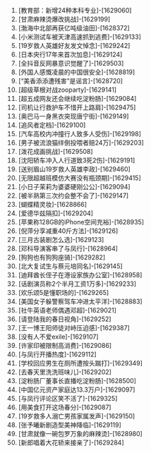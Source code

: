 
1. [教育部：新增24种本科专业]-[1629060]
1. [甘肃麻辣烫爆改挑战]-[1629199]
1. [渤海中北部再获亿吨级油田]-[1628372]
1. [小米测试车被天津高速抓到逃费]-[1629133]
1. [19岁救人英雄好友发文悼念]-[1629242]
1. [日本央行17年来首次加息]-[1629124]
1. [全抖音反网暴意识觉醒了]-[1629503]
1. [外国人感慨凌晨的中国很安全]-[1628819]
1. [“美香添添遭残害”是谣言]-[1628720]
1. [超级草根对战zooparty]-[1629141]
1. [超五成网友还会继续吃淀粉肠]-[1629084]
1. [司机让行救护车不惜开上路肩]-[1629475]
1. [奥巴马一身黑衣突现唐宁街]-[1629149]
1. [追风者定档]-[1629100]
1. [汽车高校内冲撞行人致多人受伤]-[1629198]
1. [男子被流浪猫绊倒投喂者赔24万]-[1629203]
1. [泼花成画挑战]-[1629508]
1. [沈阳轿车冲入人行道致3死2伤]-[1629191]
1. [送别眉山19岁救人英雄李政]-[1629460]
1. [无限超越班模仿大赛没有瓶颈期]-[1629415]
1. [小日子茉莉为婆婆硬刚公公]-[1629094]
1. [被半熟第三次约会整不会了]-[1629147]
1. [蝴蝶精灵妆]-[1628866]
1. [爱德华兹隔扣]-[1629204]
1. [苹果称128GB的iPhone空间充裕]-[1628935]
1. [倪萍分享减重40斤方法]-[1629126]
1. [三月古装剧怎么选]-[1629123]
1. [邓科导演客串了与凤行]-[1628964]
1. [狗狗也有狗狗座骑]-[1629282]
1. [北大复试生与蔡元培同名]-[1629145]
1. [迪拜酋长侄子在港设家族办公室]-[1628958]
1. [话剧演员称2个半月工资1万多]-[1629233]
1. [欢乐颂5是懂职场的]-[1629265]
1. [美国女子躲警察驾车冲进太平洋]-[1628883]
1. [社牛英语老师偶遇邓超]-[1629021]
1. [请登陆我的春日视角]-[1629252]
1. [王一博王阳师徒对峙压迫感]-[1629387]
1. [没有人不爱exile]-[1629107]
1. [许家印被限制高消费]-[1629086]
1. [与凤行开播热度]-[1629112]
1. [学校回应男生在厕所遭按头踹打]-[1629349]
1. [去春天里洗洗班味儿]-[1629202]
1. [淀粉肠厂董事长直播吃淀粉肠]-[1628500]
1. [中国亿元资产家庭达13.3万户]-[1629097]
1. [与凤行评论区笑不活了]-[1629325]
1. [用美食打开这场春分]-[1629087]
1. [19岁救多人溺亡男孩家属发声]-[1629150]
1. [张予曦新剧造型美神降临]-[1629119]
1. [甘肃就像一碗包罗万象的麻辣烫]-[1628980]
1. [新郎唱着大花轿来接亲了]-[1629284]